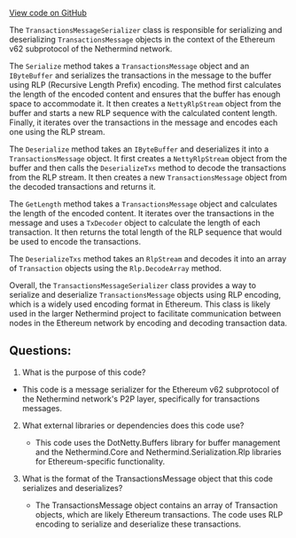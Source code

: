 [View code on GitHub](https://github.com/NethermindEth/nethermind/src/Nethermind/Nethermind.Network/P2P/Subprotocols/Eth/V62/Messages/TransactionsMessageSerializer.cs)

The `TransactionsMessageSerializer` class is responsible for serializing and deserializing `TransactionsMessage` objects in the context of the Ethereum v62 subprotocol of the Nethermind network. 

The `Serialize` method takes a `TransactionsMessage` object and an `IByteBuffer` and serializes the transactions in the message to the buffer using RLP (Recursive Length Prefix) encoding. The method first calculates the length of the encoded content and ensures that the buffer has enough space to accommodate it. It then creates a `NettyRlpStream` object from the buffer and starts a new RLP sequence with the calculated content length. Finally, it iterates over the transactions in the message and encodes each one using the RLP stream.

The `Deserialize` method takes an `IByteBuffer` and deserializes it into a `TransactionsMessage` object. It first creates a `NettyRlpStream` object from the buffer and then calls the `DeserializeTxs` method to decode the transactions from the RLP stream. It then creates a new `TransactionsMessage` object from the decoded transactions and returns it.

The `GetLength` method takes a `TransactionsMessage` object and calculates the length of the encoded content. It iterates over the transactions in the message and uses a `TxDecoder` object to calculate the length of each transaction. It then returns the total length of the RLP sequence that would be used to encode the transactions.

The `DeserializeTxs` method takes an `RlpStream` and decodes it into an array of `Transaction` objects using the `Rlp.DecodeArray` method.

Overall, the `TransactionsMessageSerializer` class provides a way to serialize and deserialize `TransactionsMessage` objects using RLP encoding, which is a widely used encoding format in Ethereum. This class is likely used in the larger Nethermind project to facilitate communication between nodes in the Ethereum network by encoding and decoding transaction data.
## Questions: 
 1. What is the purpose of this code?
   - This code is a message serializer for the Ethereum v62 subprotocol of the Nethermind network's P2P layer, specifically for transactions messages.

2. What external libraries or dependencies does this code use?
   - This code uses the DotNetty.Buffers library for buffer management and the Nethermind.Core and Nethermind.Serialization.Rlp libraries for Ethereum-specific functionality.

3. What is the format of the TransactionsMessage object that this code serializes and deserializes?
   - The TransactionsMessage object contains an array of Transaction objects, which are likely Ethereum transactions. The code uses RLP encoding to serialize and deserialize these transactions.